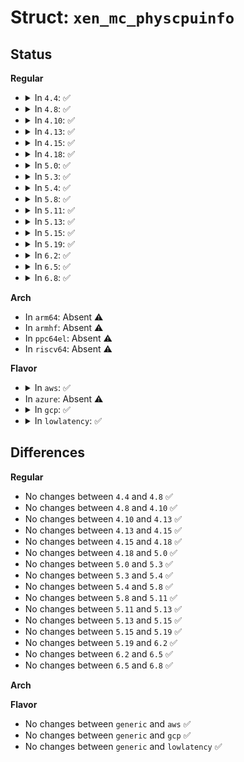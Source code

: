 # Struct: <code>xen_mc_physcpuinfo</code>

## Status
<b>Regular</b>
<ul>
<li>
<details>
<summary>In <code>4.4</code>: ✅</summary>

```c
struct xen_mc_physcpuinfo {
    uint32_t ncpus;
    uint32_t _pad0;
    __guest_handle_mcinfo_logical_cpu info;
};
```
</details>
</li>
<li>
<details>
<summary>In <code>4.8</code>: ✅</summary>

```c
struct xen_mc_physcpuinfo {
    uint32_t ncpus;
    uint32_t _pad0;
    __guest_handle_mcinfo_logical_cpu info;
};
```
</details>
</li>
<li>
<details>
<summary>In <code>4.10</code>: ✅</summary>

```c
struct xen_mc_physcpuinfo {
    uint32_t ncpus;
    uint32_t _pad0;
    __guest_handle_mcinfo_logical_cpu info;
};
```
</details>
</li>
<li>
<details>
<summary>In <code>4.13</code>: ✅</summary>

```c
struct xen_mc_physcpuinfo {
    uint32_t ncpus;
    uint32_t _pad0;
    __guest_handle_mcinfo_logical_cpu info;
};
```
</details>
</li>
<li>
<details>
<summary>In <code>4.15</code>: ✅</summary>

```c
struct xen_mc_physcpuinfo {
    uint32_t ncpus;
    uint32_t _pad0;
    __guest_handle_mcinfo_logical_cpu info;
};
```
</details>
</li>
<li>
<details>
<summary>In <code>4.18</code>: ✅</summary>

```c
struct xen_mc_physcpuinfo {
    uint32_t ncpus;
    uint32_t _pad0;
    __guest_handle_mcinfo_logical_cpu info;
};
```
</details>
</li>
<li>
<details>
<summary>In <code>5.0</code>: ✅</summary>

```c
struct xen_mc_physcpuinfo {
    uint32_t ncpus;
    uint32_t _pad0;
    __guest_handle_mcinfo_logical_cpu info;
};
```
</details>
</li>
<li>
<details>
<summary>In <code>5.3</code>: ✅</summary>

```c
struct xen_mc_physcpuinfo {
    uint32_t ncpus;
    uint32_t _pad0;
    __guest_handle_mcinfo_logical_cpu info;
};
```
</details>
</li>
<li>
<details>
<summary>In <code>5.4</code>: ✅</summary>

```c
struct xen_mc_physcpuinfo {
    uint32_t ncpus;
    uint32_t _pad0;
    __guest_handle_mcinfo_logical_cpu info;
};
```
</details>
</li>
<li>
<details>
<summary>In <code>5.8</code>: ✅</summary>

```c
struct xen_mc_physcpuinfo {
    uint32_t ncpus;
    uint32_t _pad0;
    __guest_handle_mcinfo_logical_cpu info;
};
```
</details>
</li>
<li>
<details>
<summary>In <code>5.11</code>: ✅</summary>

```c
struct xen_mc_physcpuinfo {
    uint32_t ncpus;
    uint32_t _pad0;
    __guest_handle_mcinfo_logical_cpu info;
};
```
</details>
</li>
<li>
<details>
<summary>In <code>5.13</code>: ✅</summary>

```c
struct xen_mc_physcpuinfo {
    uint32_t ncpus;
    uint32_t _pad0;
    __guest_handle_mcinfo_logical_cpu info;
};
```
</details>
</li>
<li>
<details>
<summary>In <code>5.15</code>: ✅</summary>

```c
struct xen_mc_physcpuinfo {
    uint32_t ncpus;
    uint32_t _pad0;
    __guest_handle_mcinfo_logical_cpu info;
};
```
</details>
</li>
<li>
<details>
<summary>In <code>5.19</code>: ✅</summary>

```c
struct xen_mc_physcpuinfo {
    uint32_t ncpus;
    uint32_t _pad0;
    __guest_handle_mcinfo_logical_cpu info;
};
```
</details>
</li>
<li>
<details>
<summary>In <code>6.2</code>: ✅</summary>

```c
struct xen_mc_physcpuinfo {
    uint32_t ncpus;
    uint32_t _pad0;
    __guest_handle_mcinfo_logical_cpu info;
};
```
</details>
</li>
<li>
<details>
<summary>In <code>6.5</code>: ✅</summary>

```c
struct xen_mc_physcpuinfo {
    uint32_t ncpus;
    uint32_t _pad0;
    __guest_handle_mcinfo_logical_cpu info;
};
```
</details>
</li>
<li>
<details>
<summary>In <code>6.8</code>: ✅</summary>

```c
struct xen_mc_physcpuinfo {
    uint32_t ncpus;
    uint32_t _pad0;
    __guest_handle_mcinfo_logical_cpu info;
};
```
</details>
</li>
</ul>
<b>Arch</b>
<ul>
<li>
In <code>arm64</code>: Absent ⚠️
</li>
<li>
In <code>armhf</code>: Absent ⚠️
</li>
<li>
In <code>ppc64el</code>: Absent ⚠️
</li>
<li>
In <code>riscv64</code>: Absent ⚠️
</li>
</ul>
<b>Flavor</b>
<ul>
<li>
<details>
<summary>In <code>aws</code>: ✅</summary>

```c
struct xen_mc_physcpuinfo {
    uint32_t ncpus;
    uint32_t _pad0;
    __guest_handle_mcinfo_logical_cpu info;
};
```
</details>
</li>
<li>
In <code>azure</code>: Absent ⚠️
</li>
<li>
<details>
<summary>In <code>gcp</code>: ✅</summary>

```c
struct xen_mc_physcpuinfo {
    uint32_t ncpus;
    uint32_t _pad0;
    __guest_handle_mcinfo_logical_cpu info;
};
```
</details>
</li>
<li>
<details>
<summary>In <code>lowlatency</code>: ✅</summary>

```c
struct xen_mc_physcpuinfo {
    uint32_t ncpus;
    uint32_t _pad0;
    __guest_handle_mcinfo_logical_cpu info;
};
```
</details>
</li>
</ul>

## Differences
<b>Regular</b>
<ul>
<li>
No changes between <code>4.4</code> and <code>4.8</code> ✅
</li>
<li>
No changes between <code>4.8</code> and <code>4.10</code> ✅
</li>
<li>
No changes between <code>4.10</code> and <code>4.13</code> ✅
</li>
<li>
No changes between <code>4.13</code> and <code>4.15</code> ✅
</li>
<li>
No changes between <code>4.15</code> and <code>4.18</code> ✅
</li>
<li>
No changes between <code>4.18</code> and <code>5.0</code> ✅
</li>
<li>
No changes between <code>5.0</code> and <code>5.3</code> ✅
</li>
<li>
No changes between <code>5.3</code> and <code>5.4</code> ✅
</li>
<li>
No changes between <code>5.4</code> and <code>5.8</code> ✅
</li>
<li>
No changes between <code>5.8</code> and <code>5.11</code> ✅
</li>
<li>
No changes between <code>5.11</code> and <code>5.13</code> ✅
</li>
<li>
No changes between <code>5.13</code> and <code>5.15</code> ✅
</li>
<li>
No changes between <code>5.15</code> and <code>5.19</code> ✅
</li>
<li>
No changes between <code>5.19</code> and <code>6.2</code> ✅
</li>
<li>
No changes between <code>6.2</code> and <code>6.5</code> ✅
</li>
<li>
No changes between <code>6.5</code> and <code>6.8</code> ✅
</li>
</ul>
<b>Arch</b>
<ul>
</ul>
<b>Flavor</b>
<ul>
<li>
No changes between <code>generic</code> and <code>aws</code> ✅
</li>
<li>
No changes between <code>generic</code> and <code>gcp</code> ✅
</li>
<li>
No changes between <code>generic</code> and <code>lowlatency</code> ✅
</li>
</ul>
